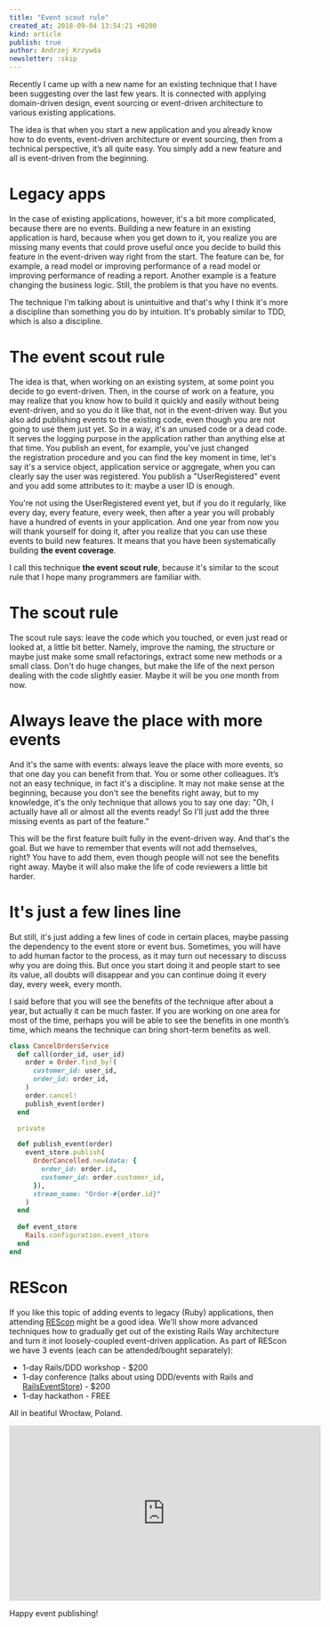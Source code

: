 ```yaml
---
title: "Event scout rule"
created_at: 2018-09-04 13:54:21 +0200
kind: article
publish: true
author: Andrzej Krzywda
newsletter: :skip
---
```


Recently I came up with a new name for an existing technique that I have been suggesting over the last few years. It is connected with applying domain-driven design, event sourcing or event-driven architecture to various existing applications. 

<!-- more -->

The idea is that when you start a new application and you already know how to do events, event-driven architecture or event sourcing, then from a technical perspective, it’s all quite easy. You simply add a new feature and all is event-driven from the beginning. 

# Legacy apps

In the case of existing applications, however, it's a bit more complicated, because there are no events. Building a new feature in an existing application is hard, because when you get down to it, you realize you are missing many events that could prove useful once you decide to build this feature in the event-driven way right from the start. The feature can be, for example, a read model or improving performance of a read model or improving performance of reading a report. Another example is a feature changing the business logic. Still, the problem is that you have no events.

The technique I'm talking about is unintuitive and that's why I think it's more a discipline than something you do by intuition. It's probably similar to TDD, which is also a discipline. 

# The event scout rule

The idea is that, when working on an existing system, at some point you decide to go event-driven. Then, in the course of work on a feature, you may realize that you know how to build it quickly and easily without being event-driven, and so you do it like that, not in the event-driven way. But you also add publishing events to the existing code, even though you are not going to use them just yet. So in a way, it's an unused code or a dead code. It serves the logging purpose in the application rather than anything else at that time. You publish an event, for example, you've just changed the registration procedure and you can find the key moment in time, let's say it's a service object, application service or aggregate, when you can clearly say the user was registered. You publish a "UserRegistered" event and you add some attributes to it: maybe a user ID is enough. 

You're not using the UserRegistered event yet, but if you do it regularly, like every day, every feature, every week, then after a year you will probably have a hundred of events in your application. And one year from now you will thank yourself for doing it, after you realize that you can use these events to build new features. It means that you have been systematically building **the event coverage**.

I call this technique **the event scout rule**, because it's similar to the scout rule that I hope many programmers are familiar with. 

# The scout rule

The scout rule says: leave the code which you touched, or even just read or looked at, a little bit better. Namely, improve the naming, the structure or maybe just make some small refactorings, extract some new methods or a small class. Don't do huge changes, but make the life of the next person dealing with the code slightly easier. Maybe it will be you one month from now.

# Always leave the place with more events

And it's the same with events: always leave the place with more events, so that one day you can benefit from that. You or some other colleagues. It’s not an easy technique, in fact it's a discipline. It may not make sense at the beginning, because you don't see the benefits right away, but to my knowledge, it's the only technique that allows you to say one day: "Oh, I actually have all or almost all the events ready! So I'll just add the three missing events as part of the feature.” 

This will be the first feature built fully in the event-driven way. And that's the goal. But we have to remember that events will not add themselves, right? You have to add them, even though people will not see the benefits right away. Maybe it will also make the life of code reviewers a little bit harder. 

# It's just a few lines line

But still, it's just adding a few lines of code in certain places, maybe passing the dependency to the event store or event bus. Sometimes, you will have to add human factor to the process, as it may turn out necessary to discuss why you are doing this. But once you start doing it and people start to see its value, all doubts will disappear and you can continue doing it every day, every week, every month.

I said before that you will see the benefits of the technique after about a year, but actually it can be much faster. If you are working on one area for most of the time, perhaps you will be able to see the benefits in one month’s time, which means the technique can bring short-term benefits as well.

```ruby
class CancelOrdersService
  def call(order_id, user_id)
    order = Order.find_by!(
      customer_id: user_id,
      order_id: order_id,
    )
    order.cancel!
    publish_event(order)
  end

  private

  def publish_event(order)
    event_store.publish(
      OrderCancelled.new(data: {
        order_id: order.id,
        customer_id: order.customer_id,
      }),
      stream_name: "Order-#{order.id}"
    )
  end
  
  def event_store
    Rails.configuration.event_store
  end
end
```

# REScon

If you like this topic of adding events to legacy (Ruby) applications, then attending [REScon](https://mailchi.mp/arkency/rescon/) might be a good idea. We'll show more advanced techniques how to gradually get out of the existing Rails Way architecture and turn it inot loosely-coupled event-driven application. As part of REScon we have 3 events (each can be attended/bought separately):

- 1-day Rails/DDD workshop - $200
- 1-day conference (talks about using DDD/events with Rails and [RailsEventStore](http://railseventstore.org)) - $200
- 1-day hackathon - FREE

All in beatiful Wrocław, Poland.

<iframe width="560" height="315" src="https://www.youtube.com/embed/tCiLgbHGhnw" frameborder="0" allow="autoplay; encrypted-media" allowfullscreen></iframe>

Happy event publishing! 
